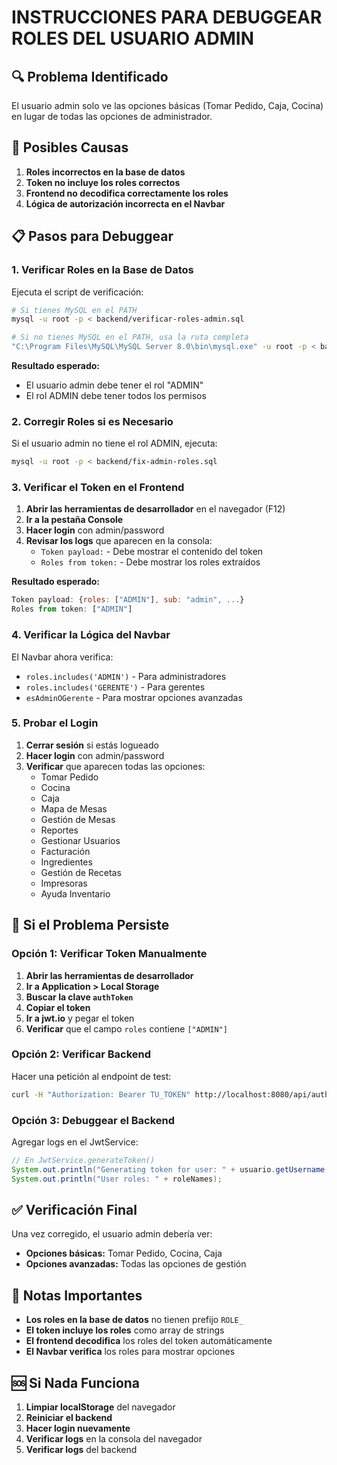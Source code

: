 # INSTRUCCIONES PARA DEBUGGEAR ROLES DEL USUARIO ADMIN

## 🔍 Problema Identificado

El usuario admin solo ve las opciones básicas (Tomar Pedido, Caja, Cocina) en lugar de todas las opciones de administrador.

## 🎯 Posibles Causas

1. **Roles incorrectos en la base de datos**
2. **Token no incluye los roles correctos**
3. **Frontend no decodifica correctamente los roles**
4. **Lógica de autorización incorrecta en el Navbar**

## 📋 Pasos para Debuggear

### 1. Verificar Roles en la Base de Datos

Ejecuta el script de verificación:

```bash
# Si tienes MySQL en el PATH
mysql -u root -p < backend/verificar-roles-admin.sql

# Si no tienes MySQL en el PATH, usa la ruta completa
"C:\Program Files\MySQL\MySQL Server 8.0\bin\mysql.exe" -u root -p < backend/verificar-roles-admin.sql
```

**Resultado esperado:**
- El usuario admin debe tener el rol "ADMIN"
- El rol ADMIN debe tener todos los permisos

### 2. Corregir Roles si es Necesario

Si el usuario admin no tiene el rol ADMIN, ejecuta:

```bash
mysql -u root -p < backend/fix-admin-roles.sql
```

### 3. Verificar el Token en el Frontend

1. **Abrir las herramientas de desarrollador** en el navegador (F12)
2. **Ir a la pestaña Console**
3. **Hacer login** con admin/password
4. **Revisar los logs** que aparecen en la consola:
   - `Token payload:` - Debe mostrar el contenido del token
   - `Roles from token:` - Debe mostrar los roles extraídos

**Resultado esperado:**
```javascript
Token payload: {roles: ["ADMIN"], sub: "admin", ...}
Roles from token: ["ADMIN"]
```

### 4. Verificar la Lógica del Navbar

El Navbar ahora verifica:
- `roles.includes('ADMIN')` - Para administradores
- `roles.includes('GERENTE')` - Para gerentes
- `esAdminOGerente` - Para mostrar opciones avanzadas

### 5. Probar el Login

1. **Cerrar sesión** si estás logueado
2. **Hacer login** con admin/password
3. **Verificar** que aparecen todas las opciones:
   - Tomar Pedido
   - Cocina
   - Caja
   - Mapa de Mesas
   - Gestión de Mesas
   - Reportes
   - Gestionar Usuarios
   - Facturación
   - Ingredientes
   - Gestión de Recetas
   - Impresoras
   - Ayuda Inventario

## 🚨 Si el Problema Persiste

### Opción 1: Verificar Token Manualmente

1. **Abrir las herramientas de desarrollador**
2. **Ir a Application > Local Storage**
3. **Buscar la clave `authToken`**
4. **Copiar el token**
5. **Ir a jwt.io** y pegar el token
6. **Verificar** que el campo `roles` contiene `["ADMIN"]`

### Opción 2: Verificar Backend

Hacer una petición al endpoint de test:

```bash
curl -H "Authorization: Bearer TU_TOKEN" http://localhost:8080/api/auth/test-usuario/admin
```

### Opción 3: Debuggear el Backend

Agregar logs en el JwtService:

```java
// En JwtService.generateToken()
System.out.println("Generating token for user: " + usuario.getUsername());
System.out.println("User roles: " + roleNames);
```

## ✅ Verificación Final

Una vez corregido, el usuario admin debería ver:

- **Opciones básicas:** Tomar Pedido, Cocina, Caja
- **Opciones avanzadas:** Todas las opciones de gestión

## 📝 Notas Importantes

- **Los roles en la base de datos** no tienen prefijo `ROLE_`
- **El token incluye los roles** como array de strings
- **El frontend decodifica** los roles del token automáticamente
- **El Navbar verifica** los roles para mostrar opciones

## 🆘 Si Nada Funciona

1. **Limpiar localStorage** del navegador
2. **Reiniciar el backend**
3. **Hacer login nuevamente**
4. **Verificar logs** en la consola del navegador
5. **Verificar logs** del backend 